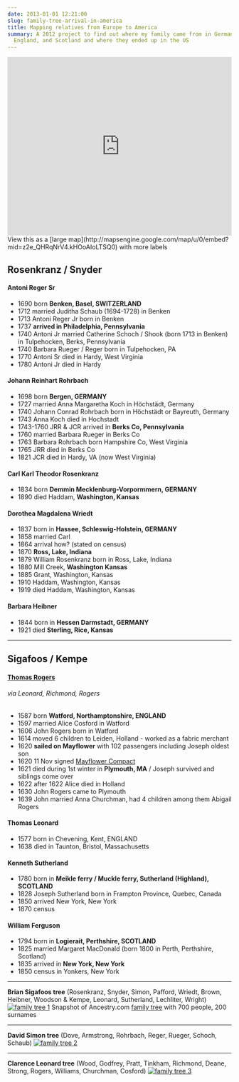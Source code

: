 ```yaml
---
date: 2013-01-01 12:21:00
slug: family-tree-arrival-in-america
title: Mapping relatives from Europe to America
summary: A 2012 project to find out where my family came from in Germany,
  England, and Scotland and where they ended up in the US
---
```


<iframe width="100%" height="400" frameborder="0" marginheight="0" marginwidth="0" scrolling="no" src="https://maps.google.ae/maps/ms?msa=0&amp;msid=211293164433517129612.0004d2015505a20a45382&amp;gl=ae&amp;hl=en&amp;ie=UTF8&amp;t=p&amp;source=embed&amp;z=2&amp;output=embed"></iframe>
View this as a [large map](http://mapsengine.google.com/map/u/0/embed?mid=z2e_QHRqNrV4.kHOoAIoLTSQ0) with more labels

## Rosenkranz / Snyder

#### Antoni Reger Sr

- 1690 born **Benken, Basel, SWITZERLAND**
- 1712 married Juditha Schaub (1694-1728) in Benken
- 1713 Antoni Reger Jr born in Benken
- 1737 **arrived in Philadelphia, Pennsylvania**
- 1740 Antoni Jr married Catherine Schoch / Shook (born 1713 in Benken) in Tulpehocken, Berks, Pennsylvania
- 1740 Barbara Rueger / Reger born in Tulpehocken, PA
- 1770 Antoni Sr died in Hardy, West Virginia
- 1780 Antoni Jr died in Hardy

#### Johann Reinhart Rohrbach

- 1698 born **Bergen, GERMANY**
- 1727 married Anna Margaretha Koch in Höchstädt, Germany
- 1740 Johann Conrad Rohrbach born in Höchstädt or Bayreuth, Germany
- 1743 Anna Koch died in Hochstadt
- 1743-1760 JRR & JCR arrived in **Berks Co, Pennsylvania**
- 1760 married Barbara Rueger in Berks Co
- 1763 Barbara Rohrbach born Hampshire Co, West Virginia
- 1765 JRR died in Berks Co
- 1821 JCR died in Hardy, VA (now West Virginia)

#### Carl Karl Theodor Rosenkranz

- 1834 born **Demmin Mecklenburg-Vorpormmern, GERMANY**
- 1890 died Haddam, **Washington, Kansas**

#### Dorothea Magdalena Wriedt

- 1837 born in **Hassee, Schleswig-Holstein, GERMANY**
- 1858 married Carl
- 1864 arrival how? (stated on census)
- 1870 **Ross, Lake, Indiana**
- 1879 William Rosenkranz born in Ross, Lake, Indiana
- 1880 Mill Creek, **Washington Kansas**
- 1885 Grant, Washington, Kansas
- 1910 Haddam, Washington, Kansas
- 1919 died Haddam, Washington, Kansas

#### Barbara Heibner

- 1844 born in **Hessen Darmstadt, GERMANY**
- 1921 died **Sterling, Rice, Kansas**

---

## Sigafoos / Kempe

#### [Thomas Rogers](<https://en.wikipedia.org/wiki/Thomas_Rogers_(Mayflower_passenger)>)

###### via Leonard, Richmond, Rogers

- 1587 born **Watford, Northamptonshire, ENGLAND**
- 1597 married Alice Cosford in Watford
- 1606 John Rogers born in Watford
- 1614 moved 6 children to Leiden, Holland - worked as a fabric merchant
- 1620 **sailed on Mayflower** with 102 passengers including Joseph oldest son
- 1620 11 Nov signed [Mayflower Compact](https://en.wikipedia.org/wiki/Mayflower_Compact)
- 1621 died during 1st winter in **Plymouth, MA** / Joseph survived and siblings come over
- 1622 after 1622 Alice died in Holland
- 1630 John Rogers came to Plymouth
- 1639 John married Anna Churchman, had 4 children among them Abigail Rogers

#### Thomas Leonard

- 1577 born in Chevening, Kent, ENGLAND
- 1638 died in Taunton, Bristol, Massachusetts

#### Kenneth Sutherland

- 1780 born in **Meikle ferry / Muckle ferry, Sutherland (Highland), SCOTLAND**
- 1828 Joseph Sutherland born in Frampton Province, Quebec, Canada
- 1850 arrived New York, New York
- 1870 census

#### William Ferguson

- 1794 born in **Logierait, Perthshire, SCOTLAND**
- 1825 married Margaret MacDonald (born 1800 in Perth, Perthshire, Scotland)
- 1835 arrived in **New York, New York**
- 1850 census in Yonkers, New York

---

**Brian Sigafoos tree** (Rosenkranz, Snyder, Simon, Pafford, Wriedt, Brown, Heibner, Woodson & Kempe, Leonard, Sutherland, Lechliter, Wright)
[![family tree 1](/img/posts/family-tree-1.jpg)](/img/posts/family-tree-1.jpg)
Snapshot of Ancestry.com [family tree](http://trees.ancestry.com/pt/pedigree.aspx?tid=50499831) with 700 people, 200 surnames

---

**David Simon tree** (Dove, Armstrong, Rohrbach, Reger, Rueger, Schoch, Schaub)
[![family tree 2](/img/posts/family-tree-2.jpg)](/img/posts/family-tree-2.jpg)

---

**Clarence Leonard tree** (Wood, Godfrey, Pratt, Tinkham, Richmond, Deane, Strong, Rogers, Williams, Churchman, Cosford)
[![family tree 3](/img/posts/family-tree-3.jpg)](/img/posts/family-tree-3.jpg)
